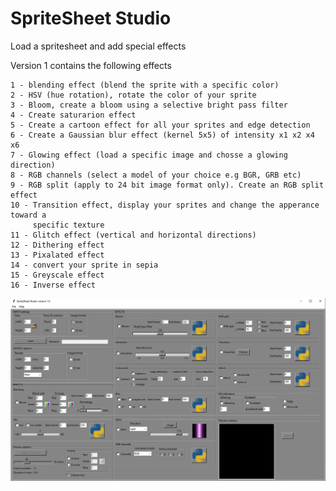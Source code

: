 # SpriteSheet Studio 
Load a spritesheet and add special effects

Version 1 contains the following effects 

```
1 - blending effect (blend the sprite with a specific color) 
2 - HSV (hue rotation), rotate the color of your sprite
3 - Bloom, create a bloom using a selective bright pass filter 
4 - Create saturarion effect
5 - Create a cartoon effect for all your sprites and edge detection
6 - Create a Gaussian blur effect (kernel 5x5) of intensity x1 x2 x4 x6 
7 - Glowing effect (load a specific image and chosse a glowing direction)
8 - RGB channels (select a model of your choice e.g BGR, GRB etc) 
9 - RGB split (apply to 24 bit image format only). Create an RGB split effect
10 - Transition effect, display your sprites and change the apperance toward a 
     specific texture
11 - Glitch effect (vertical and horizontal directions)
12 - Dithering effect 
13 - Pixalated effect 
14 - convert your sprite in sepia 
15 - Greyscale effect 
16 - Inverse effect

```

![alt text](https://github.com/yoyoberenguer/MagicSpriteSheet/blob/main/Capture.PNG)
